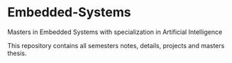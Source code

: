 # Embedded-Systems
Masters in Embedded Systems with specialization in Artificial Intelligence

This repository contains all semesters notes, details, projects and masters thesis.
